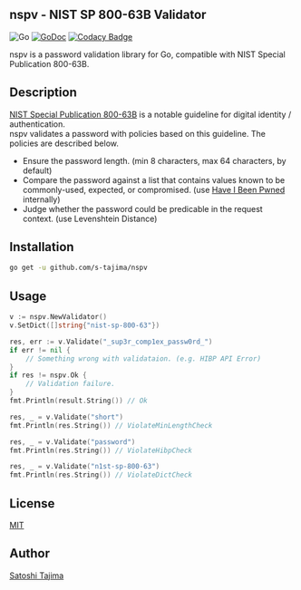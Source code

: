 nspv - NIST SP 800-63B Validator
---
![Go](https://github.com/s-tajima/nspv/workflows/Go/badge.svg) [![GoDoc](https://godoc.org/github.com/s-tajima/nspv?status.svg)](https://godoc.org/github.com/s-tajima/nspv) [![Codacy Badge](https://app.codacy.com/project/badge/Grade/3d5d752339c54d3dba8b71665f9b06c0)](https://www.codacy.com/manual/tajima1989/nspv?utm_source=github.com&amp;utm_medium=referral&amp;utm_content=s-tajima/nspv&amp;utm_campaign=Badge_Grade)

nspv is a password validation library for Go, compatible with NIST Special Publication 800-63B.

## Description

[NIST Special Publication 800-63B](https://pages.nist.gov/800-63-3/sp800-63b.html) is a notable guideline for digital identity / authentication.  
nspv validates a password with policies based on this guideline. The policies are described below.

* Ensure the password length. (min 8 characters, max 64 characters, by default)
* Compare the password against a list that contains values known to be commonly-used, expected, or compromised. (use [Have I Been Pwned](https://haveibeenpwned.com/) internally)
* Judge whether the password could be predicable in the request context. (use Levenshtein Distance)

## Installation

```bash
go get -u github.com/s-tajima/nspv
```

## Usage

```go
v := nspv.NewValidator()
v.SetDict([]string{"nist-sp-800-63"})

res, err := v.Validate("_sup3r_comp1ex_passw0rd_")
if err != nil {
    // Something wrong with validataion. (e.g. HIBP API Error)
}
if res != nspv.Ok {
    // Validation failure.
}
fmt.Println(result.String()) // Ok

res, _ = v.Validate("short")
fmt.Println(res.String()) // ViolateMinLengthCheck

res, _ = v.Validate("password")
fmt.Println(res.String()) // ViolateHibpCheck

res, _ = v.Validate("n1st-sp-800-63")
fmt.Println(res.String()) // ViolateDictCheck
```

## License

[MIT](./LICENSE.md)

## Author

[Satoshi Tajima](https://github.com/s-tajima)
